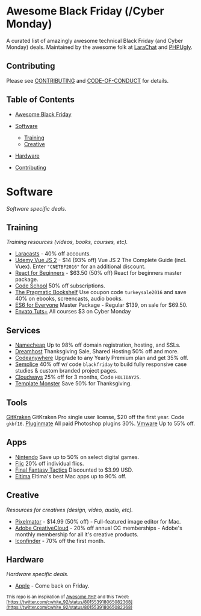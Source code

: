 # Awesome Black Friday (/Cyber Monday)

A curated list of amazingly awesome technical Black Friday (and Cyber Monday) deals. Maintained by the awesome folk at [LaraChat](https://larachat.co) and [PHPUgly](https://phpugly.com/).

## Contributing
Please see [CONTRIBUTING](https://github.com/smayzes/awesome-blackfriday/blob/master/CONTRIBUTING.md) and [CODE-OF-CONDUCT](https://github.com/smayzes/awesome-blackfriday/blob/master/CODE-OF-CONDUCT.md) for details.

## Table of Contents
- [Awesome Black Friday](#awesome-black-friday-cyber-monday)
- [Software](#software)
    - [Training](#training)
    - [Creative](#creative)
- [Hardware](#hardware)


- [Contributing](#contributing)


# Software
*Software specific deals.*

## Training
*Training resources (videos, books, courses, etc).*

* [Laracasts](https://laracasts.com/sales/2016) - 40% off accounts.
* [Udemy Vue JS 2](https://www.udemy.com/vuejs-2-the-complete-guide/) - $14 (93% off) Vue JS 2 The Complete Guide (incl. Vuex). Enter `"CNETBF2016"` for an additional discount.
* [React for Beginners](https://reactforbeginners.com/) - $63.50 (50% off) React for beginners master package.
* [Code School](https://www.codeschool.com/pricing) 50% off subscriptions.
* [The Pragmatic Bookshelf](https://pragprog.com/) Use coupon code `turkeysale2016` and save 40% on ebooks, screencasts, audio books.
* [ES6 for Everyone](https://es6.io/) Master Package - Regular $139, on sale for $69.50.
* [Envato Tuts+](https://code.tutsplus.com/tutorials) All courses $3 on Cyber Monday

## Services

* [Namecheap](https://www.namecheap.com/domain-hosting-ssl-deals/black-friday.aspx) Up to 98% off domain registration, hosting, and SSLs.
* [Dreamhost](https://www.dreamhost.com/promo/thanksgiving/) Thanksgiving Sale, Shared Hosting  50% off and more.
* [Codeanywhere](https://codeanywhere.com/) Upgrade to any Yearly Premium plan and get 35% off.
* [Semplice](http://www.semplicelabs.com/) 40% off w/ code `blackfriday` to build fully responsive case studies & custom branded project pages.
* [Cloudways](https://platform.cloudways.com/signup) 25% off for 3 months, Code `HOLIDAY25`.
* [Template Monster](http://www.templatemonster.com/) Save 50% for Thanksgiving.

## Tools

[GitKraken](https://gitkraken.com/) GitKraken Pro single user license, $20 off the first year. Code `gkbf16`.
[Pluginmate](https://pluginmate.com) All paid Photoshop plugins 30%.
[Vmware](http://store.vmware.com/store/vmware/en_US/home) Up to 55% off.

## Apps

* [Nintendo](http://happyholidays.nintendo.com/cyber-deals) Save up to 50% on select digital games.
* [Flic](https://flic.io/) 20% off individual flics.
* [Final Fantasy Tactics](https://itunes.apple.com/ca/app/final-fantasy-tactics-war/id446760220?mt=8&ign-mpt=uo%3D4) Discounted to $3.99 USD.
* [Eltima](http://mac.eltima.com/deals/) Eltima's best Mac apps up to 90% off. 

## Creative
*Resources for creatives (design, video, audio, etc).*

* [Pixelmator](https://itunes.apple.com/us/app/pixelmator/id407963104) - $14.99 (50% off) - Full-featured image editor for Mac.
* [Adobe CreativeCloud](https://creative.adobe.com/plans?sdid=KSODC&sdid=952G4XMS&92X1519156Xa668f26d5b8257ab50ab3f0b9a413fc2) - 20% off annual CC memberships - Adobe's monthly membership for all it's creative products.
* [Iconfinder](https://www.iconfinder.com/blackfriday) - 70% off the first month.

## Hardware
*Hardware specific deals.*

* [Apple](http://www.apple.com/shop/gifts/one-day-shopping-event) - Come back on Friday.


<sup>This repo is an inspiration of [Awesome PHP](https://github.com/ziadoz/awesome-php) and this Tweet: [https://twitter.com/cwhite_92/status/801553918065082368](https://twitter.com/cwhite_92/status/801553918065082368)</sup>

